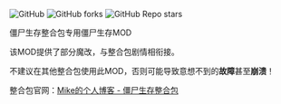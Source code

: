 ![GitHub](https://img.shields.io/github/license/mike-brown8/zombie-survival-mod) ![GitHub forks](https://img.shields.io/github/forks/mike-brown8/zombie-survival-mod?style=social) ![GitHub Repo stars](https://img.shields.io/github/stars/mike-brown8/zombie-survival-mod?style=social)

僵尸生存整合包专用僵尸生存MOD

该MOD提供了部分魔改，与整合包剧情相衔接。

不建议在其他整合包使用此MOD，否则可能导致意想不到的**故障**甚至**崩溃**！

整合包官网：[Mike的个人博客 - 僵尸生存整合包](https://mike-brown8.github.io/2022/02-12/%E5%83%B5%E5%B0%B8%E7%94%9F%E5%AD%98/)
